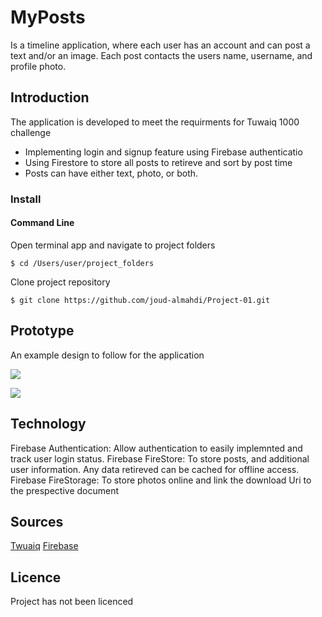 # MyPosts
Is a timeline application, where each user has an account and can post a text and/or an image. Each post contacts the users name, username, and profile photo.

## **Introduction**

The application is developed to meet the requirments for Tuwaiq 1000 challenge 
* Implementing login and signup feature using Firebase authenticatio
* Using Firestore to store all posts to retireve and sort by post time
* Posts can have either text, photo, or both.

### Install

#### Command Line

Open terminal app and navigate to project folders

`$ cd /Users/user/project_folders`

Clone project repository

`$ git clone https://github.com/joud-almahdi/Project-01.git`

## **Prototype**

An example design to follow for the application

![](https://paper-attachments.dropbox.com/s_00D43E3A5A0D8FBD5D571BAF731F71582FFFE3B75BFD8D60794F2E448BDFD5F0_1641966412309_image.png)

![](https://paper-attachments.dropbox.com/s_00D43E3A5A0D8FBD5D571BAF731F71582FFFE3B75BFD8D60794F2E448BDFD5F0_1641966458297_image.png)

## Technology
Firebase Authentication: Allow authentication to easily implemnted and track user login status.
Firebase FireStore: To store posts, and additional user information. Any data retireved can be cached for offline access.
Firebase FireStorage: To store photos online and link the download Uri to the prespective document

## Sources
[Twuaiq](https://github.com/Twuaiq-1000-Kotlin-01/Project-01)
[Firebase](https://firebase.google.com/?gclid=Cj0KCQiAuP-OBhDqARIsAD4XHpfRVOGWcZtcz6Cl6Jwz5WfPycv9G3G8S1yrn9g1n4fzBJ4Ae44Xh_oaAoeUEALw_wcB&gclsrc=aw.ds)

## Licence
Project has not been licenced 

